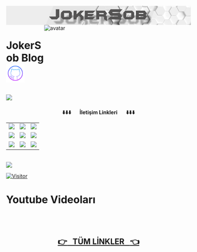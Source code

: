 <!--          HEADER ALANI          -->
<a href="https://github.com/JokerSob"><img align="center" alt="header" width="700" src="JokerSob.png"></a>
<img align="right" alt="avatar" width="400" height= "200" src="JokerSob.gif"> 

# JokerSob Blog <img align="center" alt="github" width="50" src="github.svg">

## <img src="https://img.shields.io/badge/CyberSecurity-Consultant%20%2F%20Programmer%20%2F%20Pentester%20%2F%20Trainer-blue">

<!--          LİNKLERİN 1. SATIR ALANI          -->
<center><table class="center">
<tr><b>   ⬇️⬇️⬇️&nbsp;&nbsp;&nbsp;&nbsp;&nbsp;&nbsp;  İletişim Linkleri  &nbsp;&nbsp;&nbsp;&nbsp;&nbsp;&nbsp;⬇️⬇️⬇️   </b></tr>
<tr>
<td><a href="https://www.youtube.com/channel/UCyXFujTOqgRz9oqU8V-hXww"><img src="https://img.shields.io/badge/YouTube-%23FF0000.svg?style=for-the-badge&logo=YouTube&logoColor=white"></a>
<td><a href="https://www.instagram.com/ouzpinkman"><img src="https://img.shields.io/badge/Instagram-E4405F?style=for-the-badge&logo=instagram&logoColor=white"></a>
<td><a href="https://twitter.com/SyntaxError_69"><img src="https://img.shields.io/badge/Twitter-%231DA1F2.svg?style=for-the-badge&logo=Twitter&logoColor=white"></a>
</tr>

<!--          LİNKLERİN 2. SATIR ALANI          -->
<tr>
<td><a href="https://join.skype.com/invite/j2ho1vVuTHv7"><img src="https://img.shields.io/badge/Skype-%2300AFF0.svg?style=for-the-badge&logo=Skype&logoColor=white"></a>
<td><a href="https://discord.com/users/1045121857143177317"><img src="https://img.shields.io/badge/Discord-%235865F2.svg?style=for-the-badge&logo=discord&logoColor=white"></a>
<td><a href="https://www.tiktok.com/@cy83rp5ych0"><img src="https://img.shields.io/badge/TikTok-%23000000.svg?style=for-the-badge&logo=TikTok&logoColor=white"></a>
</tr>

<!--          LİNKLERİN 3. SATIR ALANI          -->
<tr>
<td><a href="https://www.linkedin.com/in/o%C4%9Fuz-%C3%A7elikutku351912/"><img src="https://img.shields.io/badge/linkedin-%230077B5.svg?style=for-the-badge&logo=linkedin&logoColor=white"></a>
<td><a href="https://github.com/OuzCelikutku"><img src="https://img.shields.io/badge/github-%23121011.svg?style=for-the-badge&logo=github&logoColor=white"></a>
<td><a href="mailto:o.celikutku@outlook.com"><img src="https://img.shields.io/badge/Hotmail-0078D4?style=for-the-badge&logo=microsoft-outlook&logoColor=white"></a>
</tr>
</table></center>
<br />

<!--          GİTHUB STATS ALANI          -->
<img align="center" src="https://github-readme-stats.vercel.app/api?username=ouzcelikutku&theme=blue-green">

[![Visitor](https://visitor-badge.laobi.icu/badge?page_id=JokerSob.jokersob)](#)
<br />

# <b> Youtube Videoları </b>

<!-- YOUTUBE:START -->
<!-- YOUTUBE:END -->

<br />
<br />

## <a href="https://github.com/JokerSob/BloglarYayinlarKilavuzlarTumLinkler"><center><b> :point_right: &nbsp; TÜM LİNKLER &nbsp; :point_left: </b></center></a>
